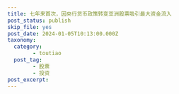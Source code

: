 ```yaml
---
title: 七年来首次，因央行货币政策转变亚洲股票吸引最大资金流入
post_status: publish
skip_file: yes
post_date: 2024-01-05T10:13:00.000Z
taxonomy:
  category:
        - toutiao
  post_tag:
        - 股票
        - 投资
post_excerpt: 
---
```

